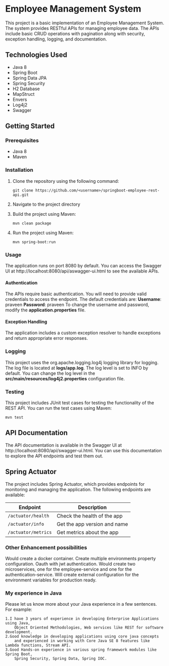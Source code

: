 
# Employee Management System

This project is a basic implementation of an Employee Management System. The system provides RESTful APIs for managing employee data. The APIs include basic CRUD operations with pagination along with security, exception handling, logging, and documentation.

## Technologies Used

-   Java 8
-   Spring Boot
-   Spring Data JPA
-   Spring Security
-   H2 Database
-   MapStruct
-   Envers
-   Log4j2
-   Swagger

## Getting Started

### Prerequisites

-   Java 8 
-   Maven

### Installation
1. Clone the repository using the following command:

	`git clone https://github.com/<username>/springboot-employee-rest-api.git`
	
2. Navigate to the project directory
	
3. Build the project using Maven:

	`mvn clean package`
	
4. Run the project using Maven:

	`mvn spring-boot:run`
	
### Usage

The application runs on port 8080 by default. You can access the Swagger UI at http://localhost:8080/api/aswagger-ui.html to see the available APIs.

#### Authentication

The APIs require basic authentication.
You will need to provide valid credentials to access the endpoint. 
The default credentials are:
		**Username**: praveen
		**Password**: praveen
To change the username and password, modify the **application.properties** file.

#### Exception Handling

The application includes a custom exception resolver to handle exceptions and return appropriate error responses.

	
### Logging
This project uses the org.apache.logging.log4j logging library for logging. 
The log file is located at **logs/app.log**. The log level is set to INFO by default. 
You can change the log level in the **src/main/resources/log4j2.properties** configuration file.

### Testing
This project includes JUnit test cases for testing the functionality of the REST API. You can run the test cases using Maven:

`mvn test`
	
## API Documentation
The API documentation is available in the Swagger UI at http://localhost:8080/api/swagger-ui.html. 
You can use this documentation to explore the API endpoints and test them out.

## Spring Actuator
The project includes Spring Actuator, which provides endpoints for monitoring and managing the application. 
The following endpoints are available:

| Endpoint             | Description                  | 
| ------------------   | ---------------------------- |
| `/actuator/health`   | Check the health of the app  | 
| `/actuator/info`     | Get the app version and name | 
| `/actuator/metrics`  | Get metrics about the app    | 


### Other Enhancement possibilities
Would create a docker container. 
Create multiple environments property configuration. 
Oauth with jwt authentication. 
Would create two microservices, one for the employee-service and one for the authentication-service.
Will create external configuration for the environment variables for production ready. 


### My experience in Java

Please let us know more about your Java experience in a few sentences. For example:

	1.I have 3 years of experience in developing Enterprise Applications using Java, 
		Object Oriented Methodologies, Web services like REST for software development.
	2.Good knowledge in developing applications using core java concepts 
		and experienced in working with Core Java SE 8 features like Lambda functions, Stream API.
	3.Good Hands-on experience in various spring framework modules like Spring Boot, 
		Spring Security, Spring Data, Spring IOC.
